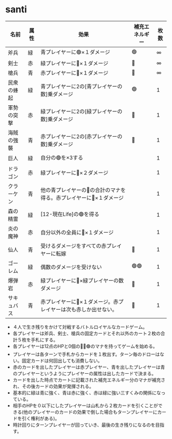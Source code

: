 # santi

| 名前 | 属性 | 効果 | 補充エネルギー | 枚数 |
|----|------|------|----------------|------|
| 斧兵  | 緑 | 青プレイヤーに🟢×１ダメージ | 🟢 | ∞ |
| 剣士  | 赤 | 緑プレイヤーに🔴×１ダメージ | 🔴 | ∞ |
| 槍兵  | 青 | 赤プレイヤーに🔵×１ダメージ | 🔵 | ∞ |
| 民衆の蜂起  | 緑 | 青プレイヤーに2の[青プレイヤーの数]乗ダメージ | 🟢 | 1 |
| 軍勢の突撃  | 赤 | 緑プレイヤーに2の[緑プレイヤーの数]乗ダメージ | 🔴 | 1 |
| 海賊の強襲  | 青 | 赤プレイヤーに2の[赤プレイヤーの数]乗ダメージ | 🔵 | 1 |
| 巨人  | 緑 | 自分の🟢を×3する |  | 1 |
|ドラゴン| 赤 | 緑プレイヤーに🔴×２ダメージ |  | 1 |
| クラーケン  | 青 | 他の青プレイヤーの🔵の合計のマナを得る。赤プレイヤーに🔵×１ダメージ |  | 1 |
| 森の精霊 | 緑 | [12-現在Life]の🟢を得る |  | 1 |
| 炎の魔神 | 赤 | 自分以外の全員に🔴×１ダメージ |  | 1 |
| 仙人 | 青 | 受けるダメージをすべての赤プレイヤーに転嫁 | 🔵 | 1 |
| ゴーレム | 緑 | 偶数のダメージを受けない | 🟢🟢 | 1 |
| 爆弾岩 | 赤 | 緑プレイヤーに🔴×緑プレイヤーの数ダメージ | 🔴 | 1 |
| サキュバス | 青 | 赤プレイヤーに🔵×１ダメージ。赤プレイヤーは次も赤しか出せない。 | 🔵 | 1 |

* ４人で生き残りをかけて対戦するバトルロイヤルなカードゲーム。  
* 各プレイヤーは斧兵、剣士、槍兵の固定カードとそれ以外のカート２枚の合計５枚を手札にする。
* 各プレイヤーは12点のHPと0個の🔴🔵🟢のマナを持ってゲームを始める。
* プレイヤーは各ターンで手札からカードを１枚出す。ターン毎のドローはない。固定カードは何回出しても消費しない。
* 赤のカードを出したプレイヤーは赤プレイヤー、青を出したプレイヤーは青のプレイヤーというようにプレイヤーの属性は出したカードで決まる。
* カードを出した時点でカートに記載された補充エネルギー分のマナが補充され、その後カードの効果が発揮される。
* 基本的に緑は青に強く、青は赤に強く、赤は緑に強い三すくみの関係になっている。
* 相手のHPを０以下にしたプレイヤーは山札から２枚カードを引くことができる(他のプレイヤーのカードの効果で倒した場合もターンプレイヤーにカードを引く権利がある)。
* 時計回りにターンプレイヤーが回っていき、最後の生き残りになるのを目指す。
